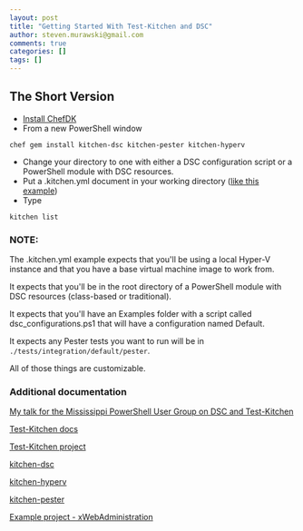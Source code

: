```yaml
---
layout: post
title: "Getting Started With Test-Kitchen and DSC"
author: steven.murawski@gmail.com
comments: true
categories: []
tags: []
---
```


## The Short Version

* [Install ChefDK](http://stevenmurawski.com/powershell/2015/06/want-the-latest-chefdk-on-windows/)
* From a new PowerShell window

`chef gem install kitchen-dsc kitchen-pester kitchen-hyperv`

* Change your directory to one with either a DSC configuration script or a PowerShell module with DSC resources.
* Put a .kitchen.yml document in your working directory ([like this example](https://gist.github.com/smurawski/2feccb3aff30153b4ba3))
* Type

`kitchen list`


### NOTE:

The .kitchen.yml example expects that you'll be using a local Hyper-V instance and that you have a base virtual machine image to work from.

It expects that you'll be in the root directory of a PowerShell module with DSC resources (class-based or traditional).

It expects that you'll have an Examples folder with a script called dsc_configurations.ps1 that will have a configuration named Default.

It expects any Pester tests you want to run will be in `./tests/integration/default/pester`.

All of those things are customizable.

### Additional documentation

[My talk for the Mississippi PowerShell User Group on DSC and Test-Kitchen](http://mspsug.com/2016/05/17/video-acceptance-testing-powershell-desired-state-configuration-with-test-kitchen/)

[Test-Kitchen docs](http://kitchen.ci)

[Test-Kitchen project](https://github.com/test-kitchen/test-kitchen)

[kitchen-dsc](https://github.com/test-kitchen/kitchen-dsc/blob/master/README.md)

[kitchen-hyperv](https://github.com/test-kitchen/kitchen-hyperv/blob/master/README.md)

[kitchen-pester](https://github.com/test-kitchen/kitchen-pester/blob/master/README.md)

[Example project - xWebAdministration](https://github.com/smurawski/xWebAdministration)
  
